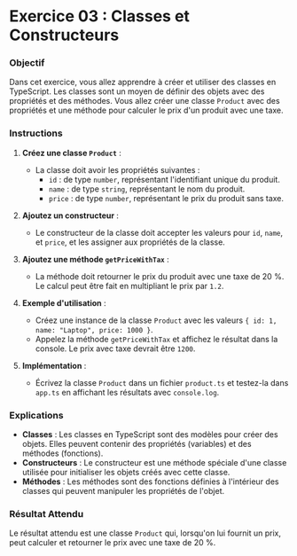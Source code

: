 # Exercice 03 : Classes et Constructeurs

### Objectif

Dans cet exercice, vous allez apprendre à créer et utiliser des classes en TypeScript. Les classes sont un moyen de définir des objets avec des propriétés et des méthodes. Vous allez créer une classe `Product` avec des propriétés et une méthode pour calculer le prix d'un produit avec une taxe.

### Instructions

1. **Créez une classe `Product`** :
   - La classe doit avoir les propriétés suivantes :
     - `id` : de type `number`, représentant l'identifiant unique du produit.
     - `name` : de type `string`, représentant le nom du produit.
     - `price` : de type `number`, représentant le prix du produit sans taxe.

2. **Ajoutez un constructeur** :
   - Le constructeur de la classe doit accepter les valeurs pour `id`, `name`, et `price`, et les assigner aux propriétés de la classe.

3. **Ajoutez une méthode `getPriceWithTax`** :
   - La méthode doit retourner le prix du produit avec une taxe de 20 %. Le calcul peut être fait en multipliant le prix par `1.2`.

4. **Exemple d'utilisation** :
   - Créez une instance de la classe `Product` avec les valeurs `{ id: 1, name: "Laptop", price: 1000 }`.
   - Appelez la méthode `getPriceWithTax` et affichez le résultat dans la console. Le prix avec taxe devrait être `1200`.

5. **Implémentation** :
   - Écrivez la classe `Product` dans un fichier `product.ts` et testez-la dans `app.ts` en affichant les résultats avec `console.log`.

### Explications

- **Classes** : Les classes en TypeScript sont des modèles pour créer des objets. Elles peuvent contenir des propriétés (variables) et des méthodes (fonctions).
- **Constructeurs** : Le constructeur est une méthode spéciale d'une classe utilisée pour initialiser les objets créés avec cette classe.
- **Méthodes** : Les méthodes sont des fonctions définies à l'intérieur des classes qui peuvent manipuler les propriétés de l'objet.

### Résultat Attendu

Le résultat attendu est une classe `Product` qui, lorsqu'on lui fournit un prix, peut calculer et retourner le prix avec une taxe de 20 %.
